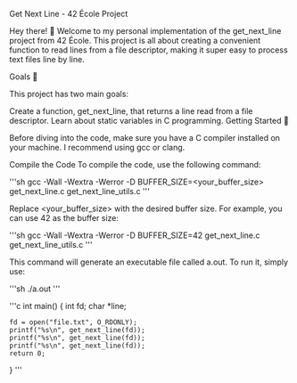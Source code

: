 Get Next Line - 42 École Project

Hey there! 👋 Welcome to my personal implementation of the get_next_line project from 42 École. This project is all about creating a convenient function to read lines from a file descriptor, making it super easy to process text files line by line.

Goals 🎯

This project has two main goals:

Create a function, get_next_line, that returns a line read from a file descriptor.
Learn about static variables in C programming.
Getting Started 🚀

Before diving into the code, make sure you have a C compiler installed on your machine. I recommend using gcc or clang.

Compile the Code
To compile the code, use the following command:

'''sh
gcc -Wall -Wextra -Werror -D BUFFER_SIZE=<your_buffer_size> get_next_line.c get_next_line_utils.c
'''

Replace <your_buffer_size> with the desired buffer size. For example, you can use 42 as the buffer size:

'''sh
gcc -Wall -Wextra -Werror -D BUFFER_SIZE=42 get_next_line.c get_next_line_utils.c
'''

This command will generate an executable file called a.out. To run it, simply use:

'''sh
./a.out
'''

'''c
int main()
{
    int fd;
    char *line;

    fd = open("file.txt", O_RDONLY);
    printf("%s\n", get_next_line(fd));
    printf("%s\n", get_next_line(fd));
    printf("%s\n", get_next_line(fd));
    return 0;
}
'''
